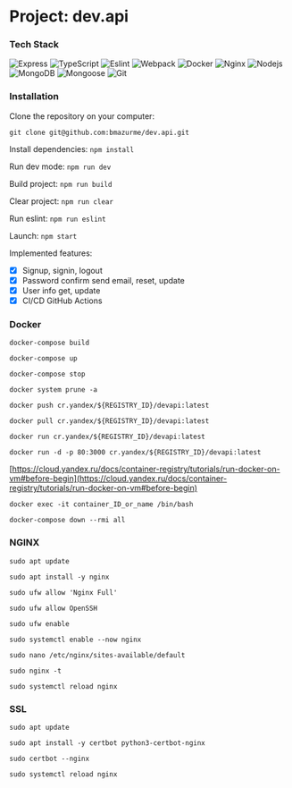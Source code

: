 # Project: dev.api
### Tech Stack
![Express](https://img.shields.io/badge/-Express-black?style=flat-square&logo=express)
![TypeScript](https://img.shields.io/badge/-TypeScript-black?style=flat-square&logo=typescript)
![Eslint](https://img.shields.io/badge/-Eslint-black?style=flat-square&logo=eslint)
![Webpack](https://img.shields.io/badge/-Webpack-black?style=flat-square&logo=webpack)
![Docker](https://img.shields.io/badge/-Docker-black?style=flat-square&logo=docker)
![Nginx](https://img.shields.io/badge/-Nginx-black?style=flat-square&logo=nginx)
![Nodejs](https://img.shields.io/badge/-Nodejs-black?style=flat-square&logo=Node.js)
![MongoDB](https://img.shields.io/badge/-MongoDB-black?style=flat-square&logo=mongodb)
![Mongoose](https://img.shields.io/badge/-Mongoose-black?style=flat-square&logo=mongoose)
![Git](https://img.shields.io/badge/-Git-black?style=flat-square&logo=git)

### Installation
Clone the repository on your computer:

`git clone git@github.com:bmazurme/dev.api.git`

Install dependencies: `npm install`

Run dev mode: `npm run dev`

Build project: `npm run build`

Clear project: `npm run clear`

Run eslint: `npm run eslint`

Launch: `npm start`

Implemented features:
- [X] Signup, signin, logout
- [X] Password confirm send email, reset, update
- [X] User info get, update
- [X] CI/CD GitHub Actions

### Docker

`docker-compose build`

`docker-compose up`

`docker-compose stop`

`docker system prune -a`

`docker push cr.yandex/${REGISTRY_ID}/devapi:latest`

`docker pull cr.yandex/${REGISTRY_ID}/devapi:latest`

`docker run cr.yandex/${REGISTRY_ID}/devapi:latest`

`docker run -d -p 80:3000 cr.yandex/${REGISTRY_ID}/devapi:latest`

[https://cloud.yandex.ru/docs/container-registry/tutorials/run-docker-on-vm#before-begin](https://cloud.yandex.ru/docs/container-registry/tutorials/run-docker-on-vm#before-begin)

`docker exec -it container_ID_or_name /bin/bash`

`docker-compose down --rmi all`

### NGINX

`sudo apt update`

`sudo apt install -y nginx`

`sudo ufw allow 'Nginx Full'`

`sudo ufw allow OpenSSH`

`sudo ufw enable`

`sudo systemctl enable --now nginx`

`sudo nano /etc/nginx/sites-available/default`

`sudo nginx -t`

`sudo systemctl reload nginx`

### SSL

`sudo apt update`

`sudo apt install -y certbot python3-certbot-nginx`

`sudo certbot --nginx`

`sudo systemctl reload nginx`
